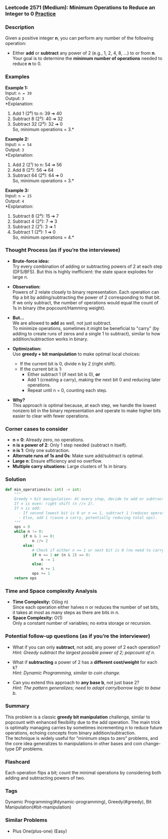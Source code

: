 ### Leetcode 2571 (Medium): Minimum Operations to Reduce an Integer to 0 [Practice](https://leetcode.com/problems/minimum-operations-to-reduce-an-integer-to-0)

### Description  
Given a positive integer **n**, you can perform any number of the following operation:  
- Either **add** or **subtract** any power of 2 (e.g., 1, 2, 4, 8, ...) to or from **n**.  
Your goal is to determine the **minimum number of operations** needed to reduce **n** to 0.

### Examples  

**Example 1:**  
Input: `n = 39`  
Output: `3`  
*Explanation:  
1. Add 1 (2⁰) to n: 39 ➔ 40  
2. Subtract 8 (2³): 40 ➔ 32  
3. Subtract 32 (2⁵): 32 ➔ 0  
So, minimum operations = 3.*

**Example 2:**  
Input: `n = 54`  
Output: `3`  
*Explanation:  
1. Add 2 (2¹) to n: 54 ➔ 56  
2. Add 8 (2³): 56 ➔ 64  
3. Subtract 64 (2⁶): 64 ➔ 0  
So, minimum operations = 3.*

**Example 3:**  
Input: `n = 15`  
Output: `4`  
*Explanation:  
1. Subtract 8 (2³): 15 ➔ 7  
2. Subtract 4 (2²): 7 ➔ 3  
3. Subtract 2 (2¹): 3 ➔ 1  
4. Subtract 1 (2⁰): 1 ➔ 0  
So, minimum operations = 4.*

### Thought Process (as if you’re the interviewee)  
- **Brute-force idea:**  
  Try every combination of adding or subtracting powers of 2 at each step (DFS/BFS). But this is highly inefficient: the state space explodes for large n.

- **Observation:**  
  Powers of 2 relate closely to binary representation. Each operation can flip a bit by adding/subtracting the power of 2 corresponding to that bit. If we only subtract, the number of operations would equal the count of 1s in binary (the popcount/Hamming weight).

- **But...**  
  We are allowed to **add** as well, not just subtract.  
  To minimize operations, sometimes it might be beneficial to "carry" (by adding to create runs of zeros and a single 1 to subtract), similar to how addition/subtraction works in binary.

- **Optimization:**  
  Use **greedy + bit manipulation** to make optimal local choices:  
  - If the current bit is 0, divide n by 2 (right shift).
  - If the current bit is 1:  
    - Either subtract 1 (if next bit is 0), **or**  
    - Add 1 (creating a carry), making the next bit 0 and reducing later operations.  
    - Repeat until n = 0, counting each step.

- **Why?**  
  This approach is optimal because, at each step, we handle the lowest nonzero bit in the binary representation and operate to make higher bits easier to clear with fewer operations.

### Corner cases to consider  
- **n = 0**: Already zero, no operations.
- **n is a power of 2**: Only 1 step needed (subtract n itself).
- **n is 1**: Only one subtraction.
- **Alternate runs of 1s and 0s**: Make sure add/subtract is optimal.
- **Large n**: Ensure efficiency and no overflow.
- **Multiple carry situations**: Large clusters of 1s in binary.

### Solution

```python
def min_operations(n: int) -> int:
    """
    Greedy + bit manipulation: At every step, decide to add or subtract 1 (2⁰), aiming to minimize carry.
    If n is even: right shift (n //= 2).
    If n is odd:
      - If second lowest bit is 0 or n == 1, subtract 1 (reduces operation).
      - Else, add 1 (cause a carry, potentially reducing total ops).
    """
    ops = 0
    while n != 0:
        if n & 1 == 0:
            n //= 2
        else:
            # Check if either n == 1 or next bit is 0 (no need to carry)
            if n == 1 or (n & 2) == 0:
                n -= 1
            else:
                n += 1
            ops += 1
    return ops
```

### Time and Space complexity Analysis  

- **Time Complexity:** O(log n)  
  Since each operation either halves n or reduces the number of set bits, it takes at most as many steps as there are bits in n.
- **Space Complexity:** O(1)  
  Only a constant number of variables; no extra storage or recursion.

### Potential follow-up questions (as if you’re the interviewer)  

- What if you can only **subtract**, not add, any power of 2 each operation?  
  *Hint: Greedy subtract the largest possible power of 2; popcount of n.*

- What if **subtracting** a power of 2 has a **different cost/weight** for each k?  
  *Hint: Dynamic Programming, similar to coin change.*

- Can you extend this approach to **any base b**, not just base 2?  
  *Hint: The pattern generalizes; need to adapt carry/borrow logic to base b.*

### Summary
This problem is a classic **greedy bit manipulation** challenge, similar to popcount with enhanced flexibility due to the add operation. The main trick is optimally managing carries by sometimes incrementing n to reduce future operations, echoing concepts from binary addition/subtraction.  
The technique is widely useful for "minimum steps to zero" problems, and the core idea generalizes to manipulations in other bases and coin change-type DP problems.


### Flashcard
Each operation flips a bit; count the minimal operations by considering both adding and subtracting powers of two.

### Tags
Dynamic Programming(#dynamic-programming), Greedy(#greedy), Bit Manipulation(#bit-manipulation)

### Similar Problems
- Plus One(plus-one) (Easy)